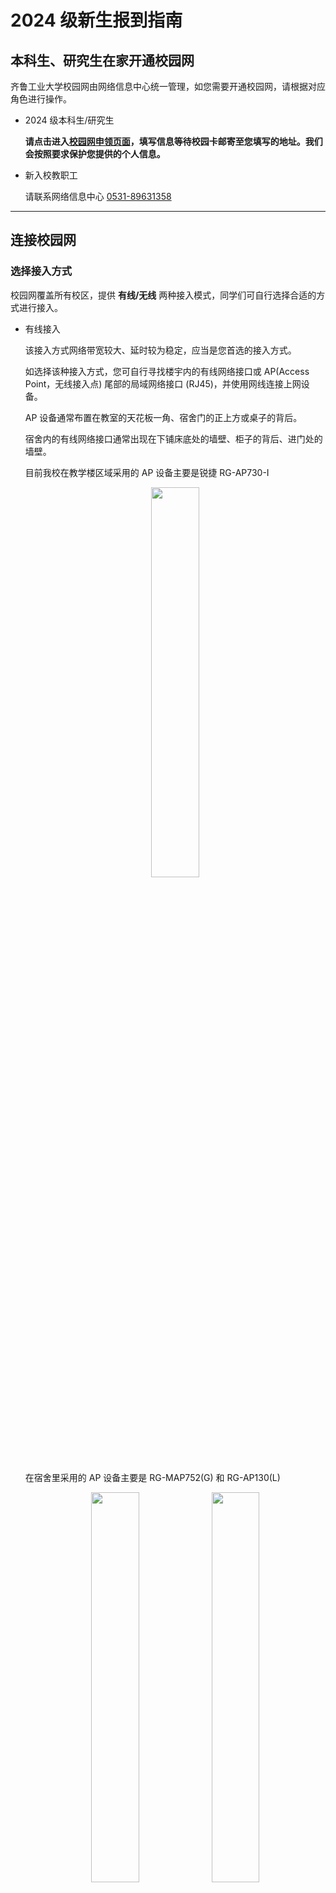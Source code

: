 <!-- markdownlint-disable MD033 -->

# 2024 级新生报到指南

## 本科生、研究生在家开通校园网

齐鲁工业大学校园网由网络信息中心统一管理，如您需要开通校园网，请根据对应角色进行操作。

- 2024 级本科生/研究生

    **请点击进入[校园网申领页面](https://xyw.qlu.edu.cn)，填写信息等待校园卡邮寄至您填写的地址。我们会按照要求保护您提供的个人信息。**

- 新入校教职工

    请联系网络信息中心 [0531-89631358](tel:(0531)89631358)

---

## 连接校园网

### 选择接入方式

校园网覆盖所有校区，提供 **有线/无线** 两种接入模式，同学们可自行选择合适的方式进行接入。

- 有线接入

    该接入方式网络带宽较大、延时较为稳定，应当是您首选的接入方式。

    如选择该种接入方式，您可自行寻找楼宇内的有线网络接口或 AP(Access Point，无线接入点) 尾部的局域网络接口 (RJ45)，并使用网线连接上网设备。

    AP 设备通常布置在教室的天花板一角、宿舍门的正上方或桌子的背后。

    宿舍内的有线网络接口通常出现在下铺床底处的墙壁、柜子的背后、进门处的墙壁。

    目前我校在教学楼区域采用的 AP 设备主要是锐捷 RG-AP730-I 
	
    <center class="half">
    <img src="/img/system/network/ap730-i.webp" width=40% />
    </center>
	
    在宿舍里采用的 AP 设备主要是 RG-MAP752(G) 和 RG-AP130(L)
	
    <center class="half">
    <img src="/img/system/network/ap752.jpg" width=40% /><img src="/img/system/network/ap130(l) v2.webp" width=40% />
    </center>

- 无线接入

    该接入方式网络带宽较小、延时会有抖动、但连接较为方便。

    若选择该种接入方式，请使用带有 WiFI 功能的上网设备，查找名称为**QLU-2.4G**或**QLU-5.8G**的 WiFi 信号并连接。

---

### 进行上网认证

无论您选择哪种方式接入校园网，都需要进行认证才可以正常访问网络。

当您连接到校园网后，正常情况下，设备会弹出如下图所示的认证页面。
    <center class="half">
    <img src="/img/system/network/rzjm.jpg"/>
    </center>
在页面中输入您的学号（或工号）、密码（初始密码为身份证后 6 位）并选择 **互联网** 即可认证。

如果连接网络后一段时间没有弹出认证界面，请手动进入 [http://10.19.1.150](http://10.19.1.150) 进行认证。

在登陆成功后的页面等待几分钟后刷新，可以激活免密无感认证的选项。该功能依赖设备的 MAC 地址来进行身份识别，需要关闭上网设备的 `私有局域网地址`、`随机MAC地址` 等功能才能正常使用。

若您因科研或办公需要，希望在机房、实验室、办公室等位置部署免认证接入校园网的路由器、服务器等终端设备，请拨打网络信息中心值班电话 [0531-89631358](tel:(0531)89631358)

---

## 修改校园网密码

校园网密码默认为身份证号后 6 位，如您需要修改密码，请访问 [校园网自助服务系统](http://172.17.21.111:8080) 进行修改。

---

## 绑定校园网无感认证

无感认证是指将您的上网设备与校园网账号进行绑定，无需手动进行操作即可自动认证上网。

如需开启此项服务，请在校园网登录后刷新登录页面，点击左上角的“开启本机无感认证”即可。

<center class="half">
<img src="/img/system/network/xywwg.png"/>
</center>

---

## iOS/iPadOS系统锁屏断网问题

1. 在当前连接的 WiFi 里打开“自动加入”，关闭“自动登录”。

2. 方法二：打开蜂窝网络，将 WiFi 助理关闭（若 WiFi 助理为灰色，打开数据网络即可关闭）。

3. 方法三：IOS14.01 及以上系统版本，请打开 WiFi 设置里面的“自动加入”，关闭“私有地址”和“自动登录”。

---

## 移动融合用户进行移动融合绑定时无法绑定

请前往“齐鲁工大网络运维”微信公众号留言或拨打 [4000091358](tel:4000091358) 联系人工客服处理。

---

## 缴费后仍提示余额不足

移动融合用户确认是否进行移动融合绑定，未绑定的校园网用户请绑定后再用。

---

## 校园网经常掉线，需要频繁认证

- 请尝试前往 [校园网自助服务系统](http://172.17.21.111:8080) 修改校园网密码。
- 如仍未解决，请联系网络信息中心 [0531-89631358](tel:(0531)89631358)

---

## WiFi 显示感叹号，无法上网

- 请检查登录是是否选择互联网。

- 如果是没有登录页面，请使用下方手动触发登录页面的方式。

    1. 尝试在浏览器地址栏输入[172.20.255.1:9090](172.20.255.1:9090)进行认证

    2. 尝试关机重启系统

    3. 查看网络设置中 DNS 与 IP 地址是否为自动获取，若不是，请改成自动获取。若还不弹登陆页面，检查一下浏览器是否设置拦截功能，关闭拦截重试。

如果仍未解决，请拨打网络信息中心值班电话 [0531-89631358](tel:(0531)89631358)，值班人员会尽快处理

---

## 提示账号被暂停，请先恢复

- 如您是在校内营业厅办理的校园网业务，请咨询营业厅处理；

- 如您是在微信公众号缴费办理的校园网业务，请拨打 [4000091358](tel:4000091358) 客服电话咨询。

- 如您是在校教职工、研究生，请拨打网络中心值班电话 [0531-89631358](tel:(0531)89631358) 值班电话咨询。

---

## 认证设备响应超时

- 请检查办理校园网手机号是否停机，如未停机请拨打运营商客服电话刷新宽带网络，账号报办理校园网的手机号即可。

---

## 提示不允许在该地区接入

- 请确认账号是否缴费成功。

- 如在移动营业厅办理校园网业务，请确认账号是否进行融合套餐绑定，缴费或绑定成功后，登录即可上网。

---

## 没有预留有效的手机号码或输入号码非预留号码

- 请核对在进行融合套餐绑定时的手机号码或者购买自营套餐时的手机号码和当前输入号码是否一致，学号输入是否正确。

- 如服务仍不可用，请拨打 [4000091358](tel:4000091358) 客服电话咨询。

- 如您是在校教职工、研究生，请拨打网络中心值班电话 [0531-89631358](tel:(0531)89631358) 值班电话咨询。

---

## 认证设备响应超时

- 请检查办理校园网手机号是否停机，如未停机请拨打运营商客服电话刷新宽带网络，账号报办理校园网的手机号即可。

---

## 没有预留有效的手机号码或输入号码非预留号码

- 请核对在进行融合套餐绑定时的手机号码或者购买自营套餐时的手机号码和当前输入号码是否一致，学号输入是否正确。

- 如服务仍不可用，请拨打 [4000091358](tel:4000091358) 客服电话咨询。

- 如您是在校教职工、研究生，请拨打网络中心值班电话 [0531-89631358](tel:(0531)89631358) 值班电话咨询。

---

## 苹果手机连接不上网络，不出现 WiFi 图标

1. 还原网络，设置 - 通用 - 还原 - 还原网络设置。

2. 取消自动登录，手动打开浏览器进行重定向认证，具体操作方法百度即可。

---

## 账号被列入黑名单/代理软件

- 根据相关法律法规，校园网不允许使用路由器、信号桥、360WiFi、猎豹 WiFi、VPN、手机热点、虚拟机、手游助手、加速器、模拟器等各种代理或网络共享工具；

- 请不要开启手机上的双 WiFi 加速和 WiFi+ 功能，否则账号就会被加入黑名单，2h 后自动恢复。

- 请自觉遵守相关法律法规，文明上网
